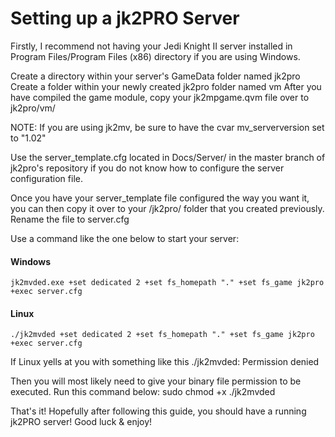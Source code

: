 # Setting up a jk2PRO Server

Firstly, I recommend not having your Jedi Knight II server installed in 
Program Files/Program Files (x86) directory if you are using Windows.  

Create a directory within your server's GameData folder named jk2pro
Create a folder within your newly created jk2pro folder named vm
After you have compiled the game module, copy your jk2mpgame.qvm file 
over to jk2pro/vm/

NOTE: If you are using jk2mv, be sure to have the cvar mv_serverversion set to "1.02"

Use the server_template.cfg located in Docs/Server/ in the master branch of jk2pro's repository if 
you do not know how to configure the server configuration file.  

Once you have your server_template file configured the way you want it, you can then copy it 
over to your /jk2pro/ folder that you created previously.  Rename the file to server.cfg

Use a command like the one below to start your server:

#### Windows
	jk2mvded.exe +set dedicated 2 +set fs_homepath "." +set fs_game jk2pro +exec server.cfg

#### Linux
	./jk2mvded +set dedicated 2 +set fs_homepath "." +set fs_game jk2pro +exec server.cfg
	
If Linux yells at you with something like this 
	./jk2mvded: Permission denied

Then you will most likely need to give your binary file permission to be executed.  Run this command below:
	sudo chmod +x ./jk2mvded 
	
That's it! Hopefully after following this guide, you should have a running jk2PRO server!  Good luck & enjoy!